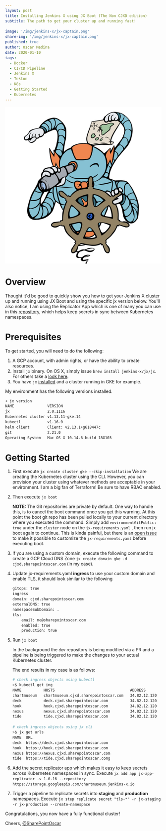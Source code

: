 ```yaml
---
layout: post
title: Installing Jenkins X using JX Boot (The Non CJXD edition)
subtitle: The path to get your cluster up and running fast!

image: '/img/jenkins-x/jx-captain.png'
share-img: '/img/jenkins-x/jx-captain.png'
published: true
author: Oscar Medina
date: 2020-01-10
tags:
  - Docker
  - CI/CD Pipeline
  - Jenkins X
  - Tekton
  - K8s
  - Getting Started
  - Kubernetes
---
```


![Testing Features](/img/jenkins-x/jx-captain.png)

# Overview
Thought it'd be good to quickly show you how to get your Jenkins X cluster up and running using JX Boot and using the specific jx version below.  You'll also notice, I am using the Replicator App which is one of many you can use in this [repository](https://github.com/jenkins-x-apps), which helps keep secrets in sync between Kubernetes namespaces.

# Prerequisites

To get started, you will need to do the following:

1. A GCP account, with admin rights, or have the ability to create resources.
2. Install `jx` binary.  On OS X, simply issue `brew install jenkins-x/jx/jx`.  For others take a [look here](https://jenkins-x.io/docs/getting-started/setup/install/).
3. You have `jx` [installed](https://jenkins-x.io/getting-started/install/) and a cluster running in GKE for example.


My environment has the following versions installed.

```bash
➜ jx version
NAME               VERSION
jx                 2.0.1116
Kubernetes cluster v1.13.11-gke.14
kubectl            v1.16.0
helm client        Client: v2.13.1+g618447c
git                2.21.0
Operating System   Mac OS X 10.14.6 build 18G103
```


# Getting Started

1. First execute `jx create cluster gke --skip-installation`  We are creating the Kubernetes cluster using the CLI.  However, you can provision your cluster using whatever methods are acceptable in your environment.  I am a big fan of Terraform! Be sure to have RBAC enabled.

2. Then execute `jx boot` 
		
	**NOTE:** The Git repositories are private by default.  One way to handle this, is to cancel the boot command once you get this warning. At this point the boot git repo has been pulled locally to your current directory where you executed the command.  Simply add `environmentGitPublic: true` under the `cluster` node on the `jx-requirements.yaml` , then run jx boot again to continue.  This is kinda painful, but there is an [open issue](https://github.com/jenkins-x/jx/issues/6472) to make it possible to customize the `jx-requirements.yaml` before executing boot.

3. If you are using a custom domain, execute the following command to create a GCP Cloud DNS Zone `jx create domain gke -d cjxd.sharepointoscar.com` (in my case).  

4. Update jx-requirements.yaml **ingress** to use your custom domain and enable TLS, it should look similar to the following

	```bash 
	gitops: true
	ingress
	domain: cjxd.sharepointoscar.com
	externalDNS: true
	namespaceSubDomain: .
	tls:
		email: me@sharepointoscar.com
		enabled: true
		production: true
	```

5. Run `jx boot`

	In the background the `dev` repository is being modified via a PR and a pipeline is being triggered to make the changes to your actual Kubernetes cluster.

	The end results in my case is as follows: 

	```bash
	# check ingress objects using kubectl
	>$ kubectl get ing
	NAME          HOSTS                                  ADDRESS        PORTS     AGE
	chartmuseum   chartmuseum.cjxd.sharepointoscar.com   34.82.12.120   80, 443   73m
	deck          deck.cjxd.sharepointoscar.com          34.82.12.120   80, 443   73m
	hook          hook.cjxd.sharepointoscar.com          34.82.12.120   80, 443   73m
	nexus         nexus.cjxd.sharepointoscar.com         34.82.12.120   80, 443   73m
	tide          tide.cjxd.sharepointoscar.com          34.82.12.120   80, 443   73m

	# check ingress objects using jx cli
	>$ jx get urls
	NAME  URL
	deck  https://deck.cjxd.sharepointoscar.com
	hook  https://hook.cjxd.sharepointoscar.com
	nexus https://nexus.cjxd.sharepointoscar.com
	tide  https://tide.cjxd.sharepointoscar.comg
	```

6. Add the secret replicator app which makes it easy to keep secrets across Kubernetes namespaces in sync. Execute `jx add app jx-app-replicator -v 1.0.16 --repository https://storage.googleapis.com/chartmuseum.jenkins-x.io`

7. Trigger a pipeline to replicate secrets into **staging** and **production** namespaces. Execute `jx step replicate secret "tls-*" -r jx-staging -r jx-production --create-namespace`


Congratulations, you now have a fully functional cluster!

Cheers,
[@SharePointOscar](https://twitter.com/SharePointOscar)
